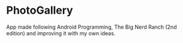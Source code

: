 # PhotoGallery

App made following Android Programming, The Big Nerd Ranch (2nd edition) and improving it with my own ideas.
